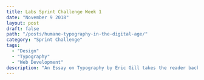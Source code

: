```yaml
---
title: Labs Sprint Challenge Week 1
date: "November 9 2018"
layout: post
draft: false
path: "/posts/humane-typography-in-the-digital-age/"
category: "Sprint Challenge"
tags:
  - "Design"
  - "Typography"
  - "Web Development"
description: "An Essay on Typography by Eric Gill takes the reader back to the year 1930. The year when a conflict between two worlds came to its term. The machines of the industrial world finally took over the handicrafts."
---
```


